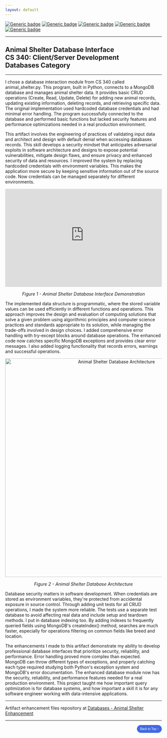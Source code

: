 ```yaml
---
layout: default
---
```


[![Generic badge](https://img.shields.io/badge/language-Python-blue.svg)](https://www.python.org/) [![Generic badge](https://img.shields.io/badge/database-MongoDB-green.svg)](https://www.mongodb.com/) [![Generic badge](https://img.shields.io/badge/driver-PyMongo-orange.svg)](https://pymongo.readthedocs.io/) [![Generic badge](https://img.shields.io/badge/testing-Unittest-yellow.svg)](https://docs.python.org/3/library/unittest.html) [![Generic badge](https://img.shields.io/badge/license-MIT-green.svg)](LICENSE)

---

## Animal Shelter Database Interface<br/>CS 340: Client/Server Development<br/>Databases Category

---

I chose a database interaction module from CS 340 called animal_shelter.py. This program, built in Python, connects to a MongoDB database and manages animal shelter data. It provides basic CRUD operations (Create, Read, Update, Delete) for adding new animal records, updating existing information, deleting records, and retrieving specific data. The original implementation used hardcoded database credentials and had minimal error handling. The program successfully connected to the database and performed basic functions but lacked security features and performance optimizations needed in a real production environment.

This artifact involves the engineering of practices of validating input data and architect and design with default denial when accessing databases records. This skill develops a security mindset that anticipates adversarial exploits in software architecture and designs to expose potential vulnerabilities, mitigate design flaws, and ensure privacy and enhanced security of data and resources. I improved the system by replacing hardcoded credentials with environment variables. This makes the application more secure by keeping sensitive information out of the source code. Now credentials can be managed separately for different environments.

<div style="text-align: center;">
    <div style="position: relative; padding-bottom: 56.25%; padding-top: 30px; height: 0; overflow: hidden;">
        <iframe style="position: absolute; top: 0; left: 0; width: 100%; height: 100%;" src="https://www.youtube-nocookie.com/embed/YOUR_VIDEO_ID?rel=0" title="Animal Shelter Database Interface Demo" frameborder="0" allow="accelerometer; autoplay; clipboard-write; encrypted-media; gyroscope; picture-in-picture" allowfullscreen></iframe>
    </div>
    <p><em>Figure 1 - Animal Shelter Database Interface Demonstration</em></p>
</div>

The implemented data structure is programmatic, where the stored variable values can be used efficiently in different functions and operations. This approach improves the design and evaluation of computing solutions that solve a given problem using algorithmic principles and computer science practices and standards appropriate to its solution, while managing the trade-offs involved in design choices. I added comprehensive error handling with try-except blocks around database operations. The enhanced code now catches specific MongoDB exceptions and provides clear error messages. I also added logging functionality that records errors, warnings and successful operations.

<div style="text-align: center;">
    <img src="assets/img/AnimalShelter_Architecture.png" width="700px" title="Animal Shelter Database Architecture" />
    <p><em>Figure 2 - Animal Shelter Database Architecture</em></p>
</div>

Database security matters in software development. When credentials are stored as environment variables, they're protected from accidental exposure in source control. Through adding unit tests for all CRUD operations, I made the system more reliable. The tests use a separate test database to avoid affecting real data and include setup and teardown methods. I put in database indexing too. By adding indexes to frequently queried fields using MongoDB's createIndex() method, searches are much faster, especially for operations filtering on common fields like breed and location.

The enhancements I made to this artifact demonstrate my ability to develop professional database interfaces that prioritize security, reliability, and performance. Error handling proved more complex than expected. MongoDB can throw different types of exceptions, and properly catching each type required studying both Python's exception system and MongoDB's error documentation. The enhanced database module now has the security, reliability, and performance features needed for a real production environment. This project taught me how important query optimization is for database systems, and how important a skill it is for any software engineer working with data-intensive applications.

---

Artifact enhancement files repository at [Databases - Animal Shelter Enhancement](https://github.com/nathanJohnson11/nathanJohnson11.github.io/tree/main/artifacts/Enhanced/CS340%20-%20Databases "View Enhanced Source Code")

---

<div style="text-align: right;">
    <a href="#">
        <button style="font-size: 10px; font-weight: 500; background: #4169e1; color: #ffffff; border-radius: 50px; border-style: solid; border-color: #4169e1; padding: 5px 8px;">Back to Top &#8593;</button>
    </a>
</div>
